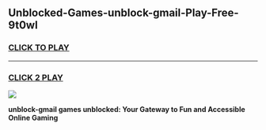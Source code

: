 
## Unblocked-Games-unblock-gmail-Play-Free-9t0wl
<h3>
<a href="https://premium76.site?title=unblock-gmail&ref=21A">CLICK TO PLAY</a></h3>
<hr>

<h3>
<a href="https://premium76.site?title=unblock-gmail&ref=21A">CLICK 2 PLAY</a>
  
</h3>

<a href="https://premium76.site?title=unblock-gmail&ref=21A"><img src="https://clearcache.store/games.png"></a>


**unblock-gmail games unblocked: Your Gateway to Fun and Accessible Online Gaming**
